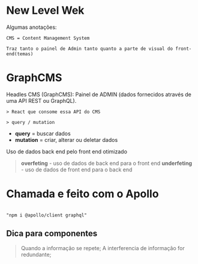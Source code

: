 # New Level Wek

Algumas anotações:

```
CMS = Content Management System

Traz tanto o painel de Admin tanto quanto a parte de visual do front-end(temas)
```

# GraphCMS
Headles CMS (GraphCMS): Painel de ADMIN (dados fornecidos através de uma API REST ou GraphQL).

```
> React que consome essa API do CMS

> query / mutation
```

- **query** = buscar dados
- **mutation** = criar, alterar ou deletar dados

Uso de dados back end pelo front end otimizado
> **overfeting** - uso de dados de back end para o front end
> **underfeting** - uso de dados de front end para o back end


# Chamada e feito com o Apollo
```

"npm i @apollo/client graphql"

```


## Dica para componentes
> Quando a informação se repete;
> A interferencia de informação for redundante;